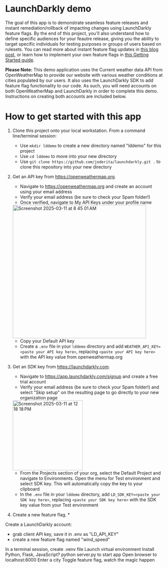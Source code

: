 # LaunchDarkly demo
The goal of this app is to demonstrate seamless feature releases and instant remediation/rollback of impacting changes using LaunchDarkly feature flags. By the end of this project, you'll also understand how to define specific audiences for your feautre release, giving you the ability to target specific individuals for testing purposes or groups of users based on rulesets. You can read more about instant feature flag updates in [this blog post](https://launchdarkly.com/blog/how-near-instant-feature-flag-updates-ensure-your-app/), or learn how to implement your own feature flags in [this Getting Started guide](https://app.launchdarkly.com/projects/default/get-started?env=test&selected-env=test).

**Please Note:** This demo application uses the Current weather data API from OpenWeatherMap to provide our website with various weather conditions at cities populated by our users. It also uses the LaunchDarkly SDK to add feature flag functionality to our code. As such, you will need accounts on both OpenWeatherMap and LaunchDarkly in order to complete this demo. Instructions on creating both accounts are included below. 

# How to get started with this app
1. Clone this project onto your local workstation. From a command line/terminal session:
   * Use `mkdir lddemo` to create a new directory named "lddemo" for this project
   * Use `cd lddemo` to move into your new directory
   * Use `git clone https://github.com/joderita/launchdarkly.git .` to clone this repository into your new directory
2. Get an API key from https://openweathermap.org.
   * Navigate to https://openweathermap.org and create an account using your email address
   * Verify your email address (be sure to check your Spam folder!)
   * Once verified, navigate to My API Keys under your profile name
    <img width="425" alt="Screenshot 2025-03-11 at 8 45 01 AM" src="https://github.com/user-attachments/assets/b1b95ac9-aa5e-4dba-bfee-a15d9150b702" />

   * Copy your Default API key
   * Create a `.env` file in your `lddemo` directory and add `WEATHER_API_KEY=<paste your API key here>`, replacing `<paste your API key here>` with the API key value from openweathermap.org
3. Get an SDK key from https://launchdarkly.com.
   * Navigate to https://app.launchdarkly.com/signup and create a free trial account
   * Verify your email address (be sure to check your Spam folder!) and select "Skip setup" on the resulting page to go directly to your new organization page
   <img width="223" alt="Screenshot 2025-03-11 at 12 18 18 PM" src="https://github.com/user-attachments/assets/167ebbd8-37b0-4f45-a87a-da18008303bd" />

   * From the Projects section of your org, select the Default Project and navigate to Environments. Open the menu for Test environment and select SDK key. This will automatically copy the key to your clipboard
   * In the `.env` file in your `lddemo` directory, add `LD_SDK_KEY=<paste your SDK key here>`, replacing `<paste your SDK key here>` with the SDK key value from your Test environment
4. Create a new feature flag.
   * 


Create a LaunchDarkly account:
* grab client API key, save it in .env as "LD_API_KEY"
* create a new feature flag named "wind_speed"

In a terminal session, create .venv file
Launch virtual environment
Install Python, Flask, JavaScript?
python server.py to start app
Open browser to localhost:8000
Enter a city
Toggle feature flag, watch the magic happen


